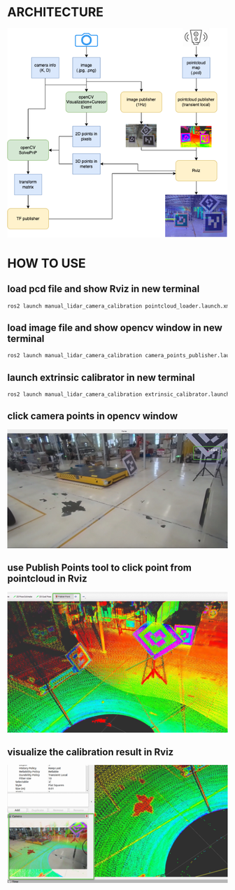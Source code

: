 # ARCHITECTURE

![architecture](images/manual_camera_lidar_extrinsics_calibration_architech.png)

# HOW TO USE

## load pcd file and show Rviz in new terminal
```bash
ros2 launch manual_lidar_camera_calibration pointcloud_loader.launch.xml
```

## load image file and show opencv window in new terminal
```bash
ros2 launch manual_lidar_camera_calibration camera_points_publisher.launch.xml
```

## launch extrinsic calibrator in new terminal
```bash
ros2 launch manual_lidar_camera_calibration extrinsic_calibrator.launch.xml
```

## click camera points in opencv window
![camera_points_publisher](images/camera_points_publisher.jpg)

## use Publish Points tool to click point from pointcloud in Rviz
![pointcloud_loader](images/pointcloud_loader.jpg)

## visualize the calibration result in Rviz
![calibration_result](images/calibration_result.jpg)

